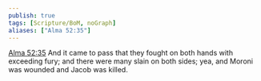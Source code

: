 ```yaml
---
publish: true
tags: [Scripture/BoM, noGraph]
aliases: ["Alma 52:35"]
---
```

[Alma 52:35](https://churchofjesuschrist.org/study/scriptures/bofm/alma/52?lang=eng&id=p35#p35) And it came to pass that they fought on both hands with exceeding fury; and there were many slain on both sides; yea, and Moroni was wounded and Jacob was killed.
